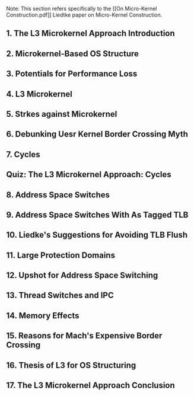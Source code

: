 Note: This section refers specifically to the [[On Micro-Kernel Construction.pdf]] Liedtke paper on Micro-Kernel Construction. 

## 1. The L3 Microkernel Approach Introduction 

## 2. Microkernel-Based OS Structure

## 3. Potentials for Performance Loss

## 4. L3 Microkernel

## 5. Strkes against Microkernel 

## 6. Debunking Uesr Kernel Border Crossing Myth 

## 7. Cycles 

## Quiz: The L3 Microkernel Approach: Cycles 

## 8. Address Space Switches 

## 9. Address Space Switches With As Tagged TLB 

## 10. Liedke's Suggestions for Avoiding TLB Flush 

## 11. Large Protection Domains 

## 12. Upshot for Address Space Switching 

## 13. Thread Switches and IPC 

## 14. Memory Effects 

## 15. Reasons for Mach's Expensive Border Crossing 

## 16. Thesis of L3 for OS Structuring 

## 17. The L3 Microkernel Approach Conclusion 

